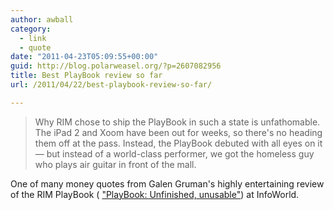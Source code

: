 ```yaml
---
author: awball
category:
  - link
  - quote
date: "2011-04-23T05:09:55+00:00"
guid: http://blog.polarweasel.org/?p=2607082956
title: Best PlayBook review so far
url: /2011/04/22/best-playbook-review-so-far/

---
```

> Why RIM chose to ship the PlayBook in such a state is unfathomable. The iPad 2 and Xoom have been out for weeks, so there's no heading them off at the pass. Instead, the PlayBook debuted with all eyes on it — but instead of a world-class performer, we got the homeless guy who plays air guitar in front of the mall.

One of many money quotes from Galen Gruman's highly entertaining review of the RIM PlayBook ( ["PlayBook: Unfinished, unusable"](http://www.infoworld.com/d/mobile-technology/rim-blackberry-playbook-unfinished-unusable-534)) at InfoWorld.
